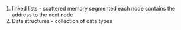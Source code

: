 1. linked lists - scattered memory segmented
                  each node contains the address to the next node
2. Data structures - collection of data types
